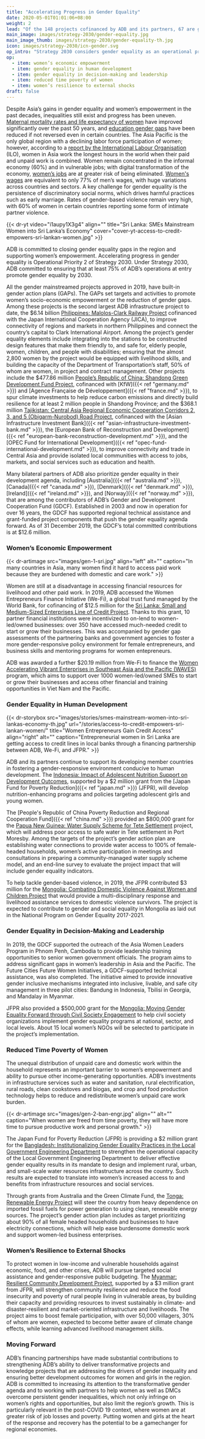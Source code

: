 ```yaml
---
title: "Accelerating Progress in Gender Equality"
date: 2020-05-01T01:01:06+08:00
weight: 2
lead: "Of the 148 projects cofinanced by ADB and its partners, 67 are gender mainstreamed, meaning they are classified as either Gender Equity Theme (GEN) or Effective Gender Mainstreaming (EGM). Future partnerships will strongly support the gender equality agenda and not let gender equality gains slide."
main_image: images/strategy-2030/gender-equality.jpg
main_image_thumb: images/strategy-2030/gender-equality-th.jpg
icon: images/strategy-2030/icn-gender.svg
op_intro: "Strategy 2030 considers gender equality as an operational priority and focuses on five areas:"
op: 
  - item: women’s economic empowerment
  - item: gender equality in human development
  - item: gender equality in decision-making and leadership
  - item: reduced time poverty of women
  - item: women’s resilience to external shocks
draft: false
---
```


Despite Asia’s gains in gender equality and women’s empowerment in the past decades, inequalities still exist and progress has been uneven. [Maternal mortality rates and life expectancy of women](https://www.adb.org/documents/gender-equality-2030-future-directions-adb) have improved significantly over the past 50 years, and [education gender gaps](https://www.adb.org/documents/strategy-2030-prosperous-inclusive-resilient-sustainable-asia-pacific) have been reduced if not reversed even in certain countries. The Asia Pacific is the only global region with a declining labor force participation of women; however, according to a [report by the International Labour Organisation](https://www.ilo.org/global/publications/books/WCMS_633135/lang--en/index.htm) (ILO), women in Asia work the longest hours in the world when their paid and unpaid work is combined. Women remain concentrated in the informal economy (60%) and in vulnerable jobs; with digital transformation of the economy, [women’s jobs](https://www.ilo.org/global/publications/books/WCMS_626831/lang--en/index.htm) are at greater risk of being eliminated. [Women's wages](https://www.unwomen.org/en/news/in-focus/csw61/equal-pay) are equivalent to only 77% of men’s wages, with huge variations across countries and sectors. A key challenge for gender equality is the persistence of discriminatory social norms, which drives harmful practices such as early marriage. Rates of gender-based violence remain very high, with 60% of women in certain countries reporting some form of intimate partner violence.

{{< dr-yt video="i1aupy1X3g4" align="" title="Sri Lanka: SMEs Mainstream Women into Sri Lanka’s Economy" cover="cover-yt-access-to-credit-empowers-sri-lankan-women.jpg" >}}

ADB is committed to closing gender equality gaps in the region and supporting women’s empowerment. Accelerating progress in gender equality is Operational Priority 2 of Strategy 2030. Under Strategy 2030, ADB committed to ensuring that at least 75% of ADB’s operations at entry promote gender equality by 2030.

All the gender mainstreamed projects approved in 2019, have built-in gender action plans (GAPs). The GAPs set targets and activities to promote women’s socio-economic empowerment or the reduction of gender gaps. Among these projects is the second largest ADB infrastructure project to date, the $6.14 billion [Philippines: Malolos-Clark Railway Project](https://www.adb.org/projects/52083-001/main) cofinanced with the Japan International Cooperation Agency (JICA), to improve connectivity of regions and markets in northern Philippines and connect the country’s capital to Clark International Airport. Among the project’s gender equality elements include integrating into the stations to be constructed design features that make them friendly to, and safe for, elderly people, women, children, and people with disabilities; ensuring that the almost 2,800 women by the project would be equipped with livelihood skills, and building the capacity of the Department of Transportation’s staff, 50% of whom are women, in project and contract management. Other projects include the $477.86 million [People’s Republic of China: Shandong Green Development Fund Project](https://www.adb.org/projects/51194-001/main), cofinanced with [KfW]({{< ref "germany.md" >}}) and [Agence Française de Développement]({{< ref "france.md" >}}), to spur climate investments to help reduce carbon emissions and directly build resilience for at least 2 million people in Shandong Province; and the $368.1 million [Tajikistan: Central Asia Regional Economic Cooperation Corridors 2, 3, and 5 (Obigarm-Nurobod) Road Project](https://www.adb.org/projects/52042-001/main), cofinanced with the [Asian Infrastructure Investment Bank]({{< ref "asian-infrastructure-investment-bank.md" >}}), the [European Bank of Reconstruction and Development]({{< ref "european-bank-reconstruction-development.md" >}}), and the [OPEC Fund for International Development]({{< ref "opec-fund-international-development.md" >}}), to improve connectivity and trade in Central Asia and provide isolated local communities with access to jobs, markets, and social services such as education and health.  

Many bilateral partners of ADB also prioritize gender equality in their development agenda, including [Australia]({{< ref "australia.md" >}}), [Canada]({{< ref "canada.md" >}}), [Denmark]({{< ref "denmark.md" >}}), [Ireland]({{< ref "ireland.md" >}}), and [Norway]({{< ref "norway.md" >}}), that are among the contributors of ADB’s Gender and Development Cooperation Fund (GDCF). Established in 2003 and now in operation for over 16 years, the GDCF has supported regional technical assistance and grant-funded project components that push the gender equality agenda forward. As of 31 December 2019, the GDCF’s total committed contributions is at $12.6 million.

### Women’s Economic Empowerment

{{< dr-artimage src="images/gen-1-sri.jpg" align="left" alt="" caption="In many countries in Asia, many women find it hard to access paid work because they are burdened with domestic and care work." >}}

Women are still at a disadvantage in accessing financial resources for livelihood and other paid work. In 2019, ADB accessed the Women Entrepreneurs Finance Initiative (We-Fi), a global trust fund managed by the World Bank, for cofinancing of $12.5 million for the [Sri Lanka: Small and Medium-Sized Enterprises Line of Credit Project](https://www.adb.org/projects/49273-001/main#project-overview). Thanks to this grant, 10 partner financial institutions were incentivized to on-lend to women-led/owned businesses: over 350 have accessed much-needed credit to start or grow their businesses. This was accompanied by gender gap assessments of the partnering banks and government agencies to foster a more gender-responsive policy environment for female entrepreneurs, and business skills and mentoring programs for women entepreneurs.

ADB was awarded a further $20.19 million from We-Fi to finance the [Women Accelerating Vibrant Enterprises in Southeast Asia and the Pacific (WAVES)](https://www.adb.org/news/new-we-fi-financing-enhance-adbs-support-women-led-smes-viet-nam-and-pacific) program, which aims to support over 1000 women-led/owned SMEs to start or grow their businesses and access other financial and training opportunities in Viet Nam and the Pacific.

### Gender Equality in Human Development

{{< dr-storybox src="images/stories/smes-mainstream-women-into-sri-lankas-economy-th.jpg" url="/stories/access-to-credit-empowers-sri-lankan-women/" title="Women Entrepreneurs Gain Credit Access" align="right" alt="" caption="Entrepreneurial women in Sri Lanka are getting access to credit lines in local banks through a financing partnership between ADB, We-Fi, and JFPR." >}}

ADB and its partners continue to support its developing member countries in fostering a gender-responsive environment conducive to human development. The [Indonesia: Impact of Adolescent Nutrition Support on Development Outcomes](https://www.adb.org/projects/51354-001/main#project-overview), supported by a $2 million grant from the [Japan Fund for Poverty Reduction]({{< ref "japan.md" >}}) (JFPR), will develop nutrition-enhancing programs and policies targeting adolescent girls and young women.

The [People's Republic of China Poverty Reduction and Regional Cooperation Fund]({{< ref "china.md" >}}) provided an $800,000 grant for the [Papua New Guinea: Water Supply Scheme for Tete Settlement](https://www.adb.org/projects/50372-001/main#project-overview) project, which will address poor access to safe water in Tete settlement in Port Moresby. Among the targets of the project’s gender action plan are establishing water connections to provide water access to 100% of female-headed households, women’s active participation in meetings and consultations in preparing a community-managed water supply scheme model, and an end-line survey to evaluate the project impact that will include gender equality indicators.

To help tackle gender-based violence, in 2019, the JFPR contributed $3 million for the [Mongolia: Combating Domestic Violence Against Women and Children Project](https://www.adb.org/projects/51217-001/main#project-overview) that would provide a multi-disciplinary response and livelihood assistance services to domestic violence survivors. The project is expected to contribute to gender and social equality in Mongolia as laid out in the National Program on Gender Equality 2017-2021.

### Gender Equality in Decision-Making and Leadership

In 2019, the GDCF supported the outreach of the Asia Women Leaders Program in Phnom Penh, Cambodia to provide leadership training opportunities to senior women government officials. The program aims to address significant gaps in women’s leadership in Asia and the Pacific. The Future Cities Future Women Initiatives, a GDCF-supported technical assistance, was also completed. The initiative aimed to provide innovative gender inclusive mechanisms integrated into inclusive, livable, and safe city management in three pilot cities: Bandung in Indonesia, Tbilisi in Georgia, and Mandalay in Myanmar.

JFPR also provided a $500,000 grant for the [Mongolia: Moving Gender Equality Forward through Civil Society Engagement](https://www.adb.org/projects/52314-001/main#project-overview) to help civil society organizations implement gender equality programs at national, sector, and local levels. About 15 local women’s NGOs will be selected to participate in the project’s implementation.

### Reduced Time Poverty of Women

The unequal distribution of unpaid care and domestic work within the household represents an important barrier to women’s empowerment and ability to pursue other income-generating opportunities. ADB’s investments in infrastructure services such as water and sanitation, rural electrification, rural roads, clean cookstoves and biogas, and crop and food production technology helps to reduce and redistribute women’s unpaid care work burden.

{{< dr-artimage src="images/gen-2-ban-engr.jpg" align="" alt="" caption="When women are freed from time poverty, they will have more time to pursue productive work and personal growth." >}}

The Japan Fund for Poverty Reduction (JFPR) is providing a $2 million grant for the [Bangladesh: Institutionalizing Gender Equality Practices in the Local Government Engineering Department](https://www.adb.org/projects/51319-001/main#project-overview) to strengthen the operational capacity of the Local Government Engineering Department to deliver effective gender equality results in its mandate to design and implement rural, urban, and small-scale water resources infrastructure across the country. Such results are expected to translate into women’s increased access to and benefits from infrastructure resources and social services.

Through grants from Australia and the Green Climate Fund, the [Tonga: Renewable Energy Project](https://www.adb.org/projects/49450-012/main) will steer the country from heavy dependence on imported fossil fuels for power generation to using clean, renewable energy sources. The project’s gender action plan includes as target prioritizing about 90% of all female headed households and businesses to have electricity connections, which will help ease burdensome domestic work and support women-led business enterprises.

### Women’s Resilience to External Shocks

To protect women in low-income and vulnerable households against economic, food, and other crises, ADB will pursue targeted social assistance and gender-responsive public budgeting. The [Myanmar: Resilient Community Development Project](https://www.adb.org/projects/51242-002/main#project-stories), supported by a $3 million grant from JFPR, will strengthen community resilience and reduce the food insecurity and poverty of rural people living in vulnerable areas, by building their capacity and providing resources to invest sustainably in climate- and disaster-resilient and market-oriented infrastructure and livelihoods. The project aims to boost female participation, with over 50,000 villagers, 30% of whom are women, expected to become better aware of climate change effects, while learning advanced livelihood management skills.

### Moving Forward

ADB’s financing partnerships have made substantial contributions to strengthening ADB’s ability to deliver transformative projects and knowledge projects that are addressing the drivers of gender inequality and ensuring better development outcomes for women and girls in the region. ADB is committed to increasing its attention to the transformative gender agenda and to working with partners to help women as well as DMCs overcome persistent gender inequalities, which not only infringe on women’s rights and opportunities, but also limit the region’s growth. This is particularly relevant in the post-COVID 19 context, where women are at greater risk of job losses and poverty. Putting women and girls at the heart of the response and recovery has the potential to be a gamechanger for regional economies. 